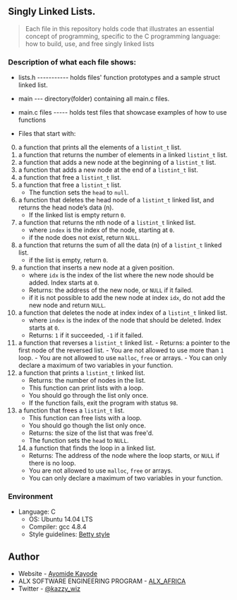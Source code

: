 ## Singly Linked Lists.

> Each file in this repository holds code that illustrates an essential concept of programming,
> specific to the C programming language:
> how to build, use, and free singly linked lists

### Description of what each file shows:

* lists.h ----------- holds files' function prototypes and a sample struct linked list.
* main --- directory(folder) containing all main.c files.
* main.c files ----- holds test files that showcase examples of how to use functions

* Files that start with:
0. a function that prints all the elements of a `listint_t` list.
1. a function that returns the number of elements in a linked `listint_t` list.
2. a function that adds a new node at the beginning of a `listint_t` list.
3. a function that adds a new node at the end of a `listint_t` list.
4. a function that free a `listint_t` list.
5. a function that free a `listint_t` list.
	- The function sets the `head` to `null`.
6. a function that deletes the head node of a `listint_t` linked list, and returns the head node’s data (n).
	- If the linked list is empty return `0`.
7. a function that returns the nth node of a `listint_t` linked list.
	- where `index` is the index of the node, starting at `0`.
	- if the node does not exist, return `NULL`.
8. a function that returns the sum of all the data (n) of a `listint_t` linked list.
	- if the list is empty, return `0`.
9. a function that inserts a new node at a given position.
	- where `idx` is the index of the list where the new node should be added. Index starts at `0`.
	- Returns: the address of the new node, or `NULL` if it failed.
	- if it is not possible to add the new node at index `idx`, do not add the new node and return `NULL`.
10. a function that deletes the node at index index of a `listint_t` linked list.
	- where `index` is the index of the node that should be deleted. Index starts at `0`.
	- Returns: `1` if it succeeded, `-1` if it failed.
11.  a function that reverses a `listint_t` linked list.
	- Returns: a pointer to the first node of the reversed list.
	- You are not allowed to use more than `1` loop.
	- You are not allowed to use `malloc`, `free` or arrays.
	- You can only declare a maximum of two variables in your function.
12. a function that prints a `listint_t` linked list.
	- Returns: the number of nodes in the list.
	- This function can print lists with a loop.
	- You should go through the list only once.
	- If the function fails, exit the program with status `98`.
13. a function that frees a `listint_t` list.
	- This function can free lists with a loop.
	- You should go though the list only once.
	- Returns: the size of the list that was free'd.
	- The function sets the `head` to `NULL`.
	14. a function that finds the loop in a linked list.
	- Returns: The address of the node where the loop starts, or `NULL` if there is no loop.
	- You are not allowed to use `malloc`, `free` or arrays.
	- You can only declare a maximum of two variables in your function.


### Environment
* Language: C
	* OS: Ubuntu 14.04 LTS
	* Compiler: gcc 4.8.4
	* Style guidelines: [Betty style](https://github.com/holbertonschool/Betty/wiki)

## Author

- Website - [Ayomide Kayode](https://github.com/AyomideKayode)
- ALX SOFTWARE ENGINEERING PROGRAM - [ALX_AFRICA](https://www.alxafrica.com/programmes/)
- Twitter - [@kazzy_wiz](https://www.twitter.com/kazzy_wiz)
